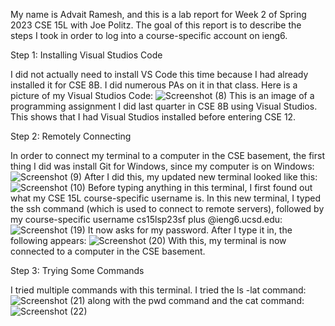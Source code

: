 My name is Advait Ramesh, and this is a lab report for Week 2 of Spring 2023 CSE 15L with Joe Politz. The goal of this report is to describe the steps I took in order to log into a course-specific account on ieng6.

Step 1: Installing Visual Studios Code

I did not actually need to install VS Code this time because I had already installed it for CSE 8B. I did numerous PAs on it in that class. Here is a picture of my Visual Studios Code:
![Screenshot (8)](https://user-images.githubusercontent.com/130017333/230753068-7fe3e8c9-1d6c-41b1-8e97-77aacc439653.png)
This is an image of a programming assignment I did last quarter in CSE 8B using Visual Studios. This shows that I had Visual Studios installed before entering CSE 12.

Step 2: Remotely Connecting

In order to connect my terminal to a computer in the CSE basement, the first thing I did was install Git for Windows, since my computer is on Windows:
![Screenshot (9)](https://user-images.githubusercontent.com/130017333/230795102-eeba056a-e7c6-4daa-8e1b-f6f59f1e268d.png)
After I did this, my updated new terminal looked like this:
![Screenshot (10)](https://user-images.githubusercontent.com/130017333/230795186-8015891d-5106-44ff-a0a0-746aaee5c05f.png)
Before typing anything in this terminal, I first found out what my CSE 15L course-specific username is. 
In this new terminal, I typed the ssh command (which is used to connect to remote servers), followed by my course-specific username cs15lsp23sf plus @ieng6.ucsd.edu:
![Screenshot (19)](https://user-images.githubusercontent.com/130017333/231026383-6fb8cae0-c868-4af2-b607-de420bbcbcf5.png)
It now asks for my password. After I type it in, the following appears:
![Screenshot (20)](https://user-images.githubusercontent.com/130017333/231026892-0953f961-a00b-49af-89d3-b4bc06bee791.png)
With this, my terminal is now connected to a computer in the CSE basement. 

Step 3: Trying Some Commands

I tried multiple commands with this terminal. I tried the ls -lat command:
![Screenshot (21)](https://user-images.githubusercontent.com/130017333/231027109-ce955583-76cf-47a5-ab03-1153094ec2ab.png)
along with the pwd command and the cat command:
![Screenshot (22)](https://user-images.githubusercontent.com/130017333/231031452-c89c7097-5d10-47b6-9ab0-aba2fcc1dcfd.png)





